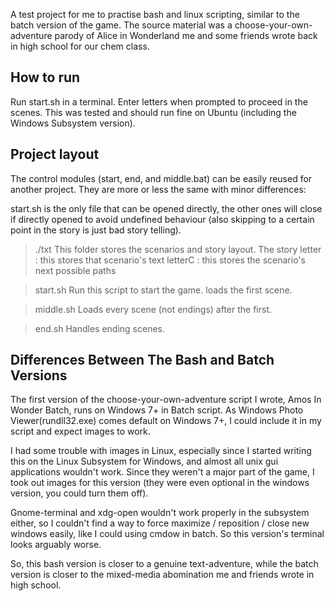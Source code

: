 A test project for me to practise bash and linux scripting, similar to the batch version of the game. The source material was a choose-your-own-adventure parody of Alice in Wonderland me and some friends wrote back in high school for our chem class.

How to run
----------
Run start.sh in a terminal. Enter letters when prompted to proceed in the scenes. This was tested and should run fine on Ubuntu (including the Windows Subsystem version). 

Project layout
--------------
The control modules (start, end, and middle.bat) can be easily reused for another project.
They are more or less the same with minor differences:

start.sh is the only file that can be opened directly, the other ones will close if directly opened to avoid undefined behaviour (also skipping to a certain point in the story is just bad story telling).

> ./txt
	This folder stores the scenarios and story layout. The story 
	letter : this stores that scenario's text
	letterC :  this stores the scenario's next possible paths

> start.sh
	Run this script to start the game. loads the first scene.

> middle.sh
	Loads every scene (not endings) after the first.

> end.sh
	Handles ending scenes.

Differences Between The Bash and Batch Versions
-----------------------------------------------
The first version of the choose-your-own-adventure script I wrote, Amos In Wonder Batch, runs on Windows 7+ in Batch script. As Windows Photo Viewer(rundll32.exe) comes default on Windows 7+, I could include it in my script and expect images to work. 

I had some trouble with images in Linux, especially since I started writing this on the Linux Subsystem for Windows, and almost all unix gui applications wouldn't work. Since they weren't a major part of the game, I took out images for this version (they were even optional in the windows version, you could turn them off).

Gnome-terminal and xdg-open wouldn't work properly in the subsystem either, so I couldn't find a way to force maximize / reposition / close new windows easily, like I could using cmdow in batch. So this version's terminal looks arguably worse. 

So, this bash version is closer to a genuine text-adventure, while the batch version is closer to the mixed-media abomination me and friends wrote in high school. 